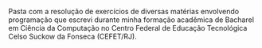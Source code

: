 Pasta com a resolução de exercícios de diversas matérias envolvendo programação que escrevi durante minha formação acadêmica de Bacharel em Ciência da Computação no Centro Federal de Educação Tecnológica Celso Suckow da Fonseca (CEFET/RJ).
